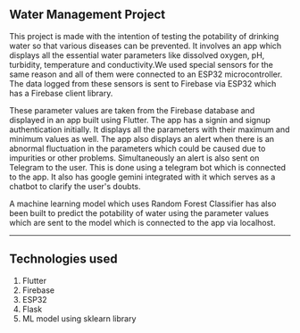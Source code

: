 ## Water Management Project

This project is made with the intention of testing the potability of drinking water so that various diseases can be prevented. It involves an app which displays all the essential water parameters like dissolved oxygen, pH, turbidity, temperature and conductivity.We used special sensors for the same reason and all of them were connected to an ESP32 microcontroller. The data logged from these sensors is sent to Firebase via ESP32 which has a Firebase client library.  

These parameter values are taken from the Firebase database and displayed in an app built using Flutter. The app has a signin and signup authentication initially. It displays all the parameters with their maximum and minimum values as well. The app also displays an alert when there is an abnormal fluctuation in the parameters which could be caused due to impurities or other problems. Simultaneously an alert is also sent on Telegram to the user. This is done using a telegram bot which is connected to the app. It also has google gemini integrated with it which serves as a chatbot to clarify the user's doubts.

A machine learning model which uses Random Forest Classifier has also been built to predict the potability of water using the parameter values which are sent to the model which is connected to the app via localhost.

***

## Technologies used
1. Flutter
2. Firebase
3. ESP32
4. Flask
5. ML model using sklearn library

